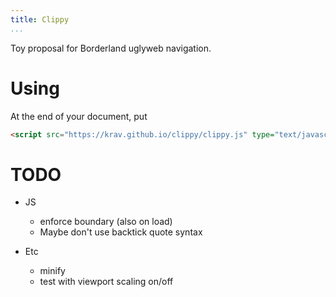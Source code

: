```yaml
---
title: Clippy
...
```


Toy proposal for Borderland uglyweb navigation.

# Using

At the end of your document, put

```html
<script src="https://krav.github.io/clippy/clippy.js" type="text/javascript"></script>
```

# TODO

* JS
  - enforce boundary (also on load)
  - Maybe don't use backtick quote syntax

* Etc 
  * minify
  * test with viewport scaling on/off 

